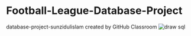 # Football-League-Database-Project
database-project-sunzidulislam created by GitHub Classroom
![draw sql](https://github.com/DatabaseSystem19/database-project-sunzidulislam/assets/60359567/4c70116b-63c6-48d4-8d6a-1bc5722a6e70)
